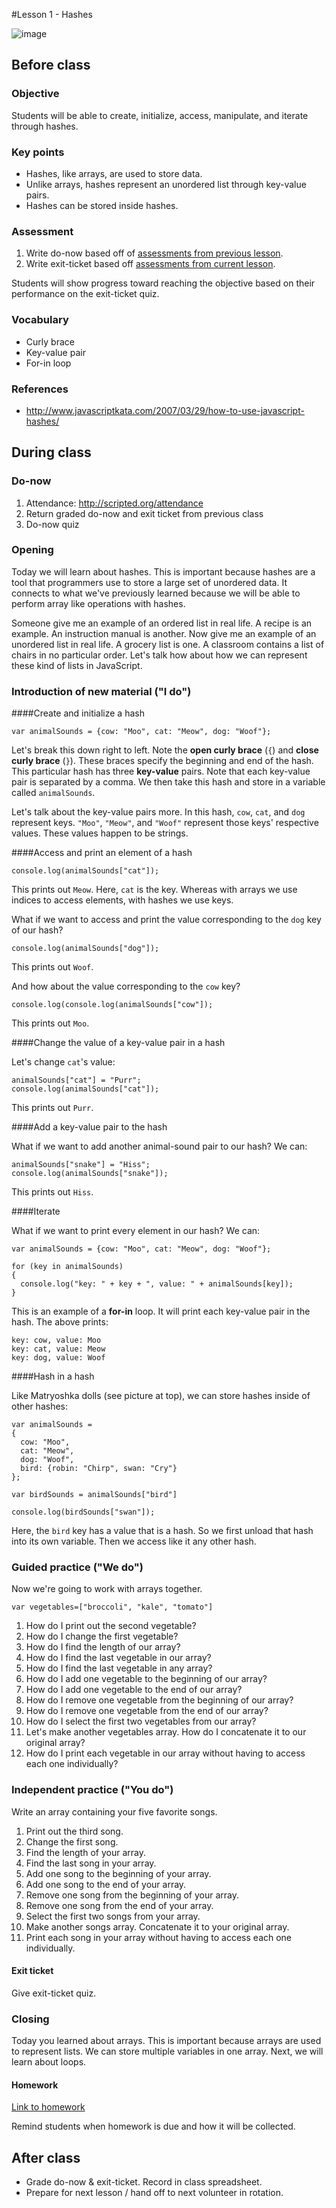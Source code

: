 #Lesson 1 - Hashes

![image](http://i.imgur.com/FWOuXvf.jpg)

## Before class

### Objective

Students will be able to create, initialize, access, manipulate, and iterate through hashes.

### Key points

* Hashes, like arrays, are used to store data.
* Unlike arrays, hashes represent an unordered list through key-value pairs.
* Hashes can be stored inside hashes.

### Assessment

1. Write do-now based off of [assessments from previous lesson](../../../7-array-loop/lessons/1-array/assessments/).
2. Write exit-ticket based off [assessments from current lesson](assessments/).

Students will show progress toward reaching the objective based on their performance on the exit-ticket quiz.

### Vocabulary

* Curly brace
* Key-value pair
* For-in loop

### References

* http://www.javascriptkata.com/2007/03/29/how-to-use-javascript-hashes/

## During class

### Do-now

1. Attendance: http://scripted.org/attendance
2. Return graded do-now and exit ticket from previous class
3. Do-now quiz

### Opening

Today we will learn about hashes. This is important because hashes are a tool that programmers use to store a large set of unordered data. It connects to what we've previously learned because we will be able to perform array like operations with hashes. 

Someone give me an example of an ordered list in real life. A recipe is an example. An instruction manual is another. Now give me an example of an unordered list in real life. A grocery list is one. A classroom contains a list of chairs in no particular order. Let's talk how about how we can represent these kind of lists in JavaScript.

### Introduction of new material ("I do")

####Create and initialize a hash

```
var animalSounds = {cow: "Moo", cat: "Meow", dog: "Woof"};
```

Let's break this down right to left. Note the **open curly brace** (`{`) and **close curly brace** (`}`). These braces specify the beginning and end of the hash. This particular hash has three **key-value** pairs. Note that each key-value pair is separated by a comma. We then take this hash and store in a variable called `animalSounds`.

Let's talk about the key-value pairs more. In this hash, `cow`, `cat`, and `dog` represent keys. `"Moo"`, `"Meow"`, and `"Woof"` represent those keys' respective values. These values happen to be strings.

####Access and print an element of a hash

```
console.log(animalSounds["cat"]);
```

This prints out `Meow`. Here, `cat` is the key. Whereas with arrays we use indices to access elements, with hashes we use keys.

What if we want to access and print the value corresponding to the `dog` key of our hash?

```
console.log(animalSounds["dog"]);
``` 

This prints out `Woof`. 

And how about the value corresponding to the `cow` key?

```
console.log(console.log(animalSounds["cow"]);
```

This prints out `Moo`. 


####Change the value of a key-value pair in a hash

Let's change `cat`'s value:

```
animalSounds["cat"] = "Purr";
console.log(animalSounds["cat"]);
```

This prints out `Purr`.

####Add a key-value pair to the hash

What if we want to add another animal-sound pair to our hash? We can:

```
animalSounds["snake"] = "Hiss";
console.log(animalSounds["snake"]);
```

This prints out `Hiss`. 

####Iterate

What if we want to print every element in our hash? We can:

```
var animalSounds = {cow: "Moo", cat: "Meow", dog: "Woof"};

for (key in animalSounds) 
{ 
  console.log("key: " + key + ", value: " + animalSounds[key]); 
}
```

This is an example of a **for-in** loop. It will print each key-value pair in the hash. The above prints:

```
key: cow, value: Moo
key: cat, value: Meow
key: dog, value: Woof
```

####Hash in a hash

Like Matryoshka dolls (see picture at top), we can store hashes inside of other hashes:

```
var animalSounds = 
{
  cow: "Moo", 
  cat: "Meow", 
  dog: "Woof",
  bird: {robin: "Chirp", swan: "Cry"}
};

var birdSounds = animalSounds["bird"]

console.log(birdSounds["swan"]); 
```

Here, the `bird` key has a value that is a hash. So we first unload that hash into its own variable. Then we access like it any other hash.

### Guided practice ("We do")

Now we're going to work with arrays together. 

``var vegetables=["broccoli", "kale", "tomato"]``

1. How do I print out the second vegetable?
2. How do I change the first vegetable?
3. How do I find the length of our array?
4. How do I find the last vegetable in our array?
5. How do I find the last vegetable in any array?
6. How do I add one vegetable to the beginning of our array?
7. How do I add one vegetable to the end of our array?
7. How do I remove one vegetable from the beginning of our array?
8. How do I remove one vegetable from the end of our array?
9. How do I select the first two vegetables from our array?
10. Let's make another vegetables array. How do I concatenate it to our original array?
11. How do I print each vegetable in our array without having to access each one individually?


### Independent practice ("You do")

Write an array containing your five favorite songs.

1. Print out the third song.
2. Change the first song.
3. Find the length of your array.
4. Find the last song in your array.
5. Add one song to the beginning of your array.
6. Add one song to the end of your array.
7. Remove one song from the beginning of your array.
8. Remove one song from the end of your array.
9. Select the first two songs from your array.
10. Make another songs array. Concatenate it to  your original array.
11. Print each song in your array without having to access each one individually.

#### Exit ticket

Give exit-ticket quiz.

### Closing

Today you learned about arrays. This is important because arrays are used to represent lists. We can store multiple variables in one array. Next, we will learn about loops.

#### Homework

[Link to homework](homework/)

Remind students when homework is due and how it will be collected.

## After class

* Grade do-now & exit-ticket. Record in class spreadsheet.
* Prepare for next lesson / hand off to next volunteer in rotation.
